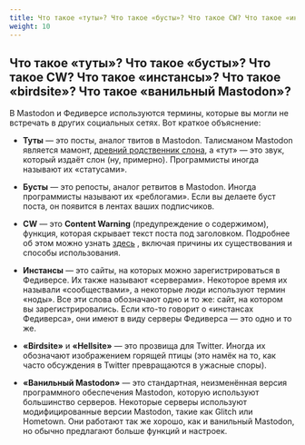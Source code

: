 ```yaml
---
title: Что такое «туты»? Что такое «бусты»? Что такое CW? Что такое «инстансы»? Что такое «birdsite»? Что такое «ванильный Mastodon»?
weight: 10
---
```


## Что такое «туты»? Что такое «бусты»? Что такое CW? Что такое «инстансы»? Что такое «birdsite»? Что такое «ванильный Mastodon»?

В Mastodon и Федиверсе используются термины, которые вы могли не встречать в других социальных сетях. Вот краткое объяснение:

- **Туты** — это посты, аналог твитов в Mastodon. Талисманом Mastodon является мамонт, [древний родственник слона](https://ru.wikipedia.org/wiki/Mastodon_(%D0%BF%D1%80%D0%BE%D0%B3%D1%80%D0%B0%D0%BC%D0%BC%D0%BD%D0%BE%D0%B5_%D0%BE%D0%B1%D0%B5%D1%81%D0%BF%D0%B5%D1%87%D0%B5%D0%BD%D0%B8%D0%B5)), а «тут» — это звук, который издаёт слон (ну, примерно). Программисты иногда называют их «статусами».

- **Бусты** — это репосты, аналог ретвитов в Mastodon. Иногда программисты называют их «реблогами». Если вы делаете буст поста, он появится в лентах ваших подписчиков.

- **CW** — это **Content Warning** (предупреждение о содержимом), функция, которая скрывает текст поста под заголовком. Подробнее об этом можно узнать [здесь](https://example.com) <!-- todo: добавить ссылку -->, включая причины их существования и способы использования.

- **Инстансы** — это сайты, на которых можно зарегистрироваться в Федиверсе. Их также называют «серверами». Некоторое время их называли «сообществами», а некоторые люди используют термин «ноды». Все эти слова обозначают одно и то же: сайт, на котором вы зарегистрировались. Если кто-то говорит о «инстансах Федиверса», они имеют в виду серверы Федиверса — это одно и то же.

- **«Birdsite»** и **«Hellsite»** — это прозвища для Twitter. Иногда их обозначают изображением горящей птицы (это намёк на то, как часто обсуждения в Twitter превращаются в ужасные споры).

- **«Ванильный Mastodon»** — это стандартная, неизменённая версия программного обеспечения Mastodon, которую используют большинство серверов. Некоторые серверы используют модифицированные версии Mastodon, такие как Glitch или Hometown. Они работают так же хорошо, как и ванильный Mastodon, но обычно предлагают больше функций и настроек.